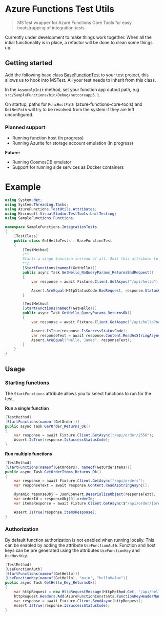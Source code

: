 # Azure Functions Test Utils

> MSTest wrapper for Azure Functions Core Tools for easy bootstrapping of integration tests.


Currently under development to make things work together. When all the intial functionality is in place, a refactor will be done to clean some things up.

## Getting started

Add the following base class [BaseFunctionTest](src/SampleFunctions.IntegrationTests/BaseFunctionTest.cs) to your test project, this allows us to hook into MSTest. All your test needs to inherit from this class.

In the `AssemblyInit` method, set your function app output path, e.g `src/SampleFunctions/bin/Debug/netcoreapp3.1`.

On startup, paths for `FuncHostPath` (azure-functions-core-tools) and `DotNetPath` will try to be resolved from the system if they are left unconfigured.

### Planned support

- Running function host (In progress)
- Running Azurite for storage account emulation (In progress)

**Future:**

- Running CosmosDB emulator
- Support for running side services as Docker containers

# Example

```csharp
using System.Net;
using System.Threading.Tasks;
using AzureFunctions.TestUtils.Attributes;
using Microsoft.VisualStudio.TestTools.UnitTesting;
using SampleFunctions.Functions;

namespace SampleFunctions.IntegrationTests
{
    [TestClass]
    public class GetHelloTests : BaseFunctionTest
    {
        [TestMethod]
        /**
        Starts a singe function instead of all. Omit this attribute to run all fuctions in the app.
        **/
        [StartFunctions(nameof(GetHello))]
        public async Task GetHello_NoQueryParams_ReturnsBadRequest()
        {
            var response = await Fixture.Client.GetAsync("/api/hello");

            Assert.AreEqual(HttpStatusCode.BadRequest, response.StatusCode);
        }

        [TestMethod]
        [StartFunctions(nameof(GetHello))]
        public async Task GetHello_QueryParams_ReturnsOk()
        {
            var response = await Fixture.Client.GetAsync("/api/hello?name=James");

            Assert.IsTrue(response.IsSuccessStatusCode);
            var responseText = await response.Content.ReadAsStringAsync();
            Assert.AreEqual("Hello, James", responseText);
        }
    }
}
```

## Usage

### Starting functions

The `StartFunctions` attribute allows you to select functions to run for the test.

**Run a single function**

```csharp
[TestMethod]
[StartFunctions(nameof(GetOrder))]
public async Task GerOrder_Returns_Ok()
{
    var response = await Fixture.Client.GetAsync("/api/order/2556");
    Assert.IsTrue(response.IsSuccessStatusCode);
}
```

**Run multiple functions**

```csharp
[TestMethod]
[StartFunctions(nameof(GetOrders), nameof(GetOrderItems))]
public async Task GetOrderItems_Returns_Ok()
{
    var response = await Fixture.Client.GetAsync("/api/orders");
    var responseText = await response.Content.ReadAsStringAsync();

    dynamic reponseObj = JsonConvert.DeserializeObject(responseText);
    var orderId = responseObj[0].orderId;
    var itemsResponse = await Fixture.Client.GetAsync($"/api/order/{orderId}/items");

    Assert.IsTrue(response.itemsResponse);
}
```

### Authorization

By default function authorization is not enabled when running locally. This can be enabled by adding the attribute `UseFunctionAuth`. Function and host keys can be pre generated using the attributes `UseFunctionKey` and `UseHostKey`.

```csharp
[TestMethod]
[UseFunctionAuth]
[StartFunctions(nameof(GetHello))]
[UseFunctionKey(nameof(GetHello), "main", "helloValue")]
public async Task GetHello_Key_ReturnsOk()
{
    var httpRequest = new HttpRequestMessage(HttpMethod.Get, "/api/hello?name=James");
    httpRequest.Headers.Add(AzureFunctionConstants.FunctionKeyHeaderName, "helloValue");
    var response = await Fixture.Client.SendAsync(httpRequest);
    Assert.IsTrue(response.IsSuccessStatusCode);
}
```
